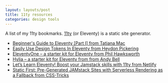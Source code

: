 ```yaml
---
layout: layouts/post
title: 11ty resources
categories: design tools
---
```


<p class="lede">A list of my 11ty bookmarks. <a href="https://www.11ty.dev/">11ty</a> (or Eleventy) is a static site generator.</p>

- [Beginner's Guide to Eleventy [Part I] from Tatiana Mac](https://tatianamac.com/posts/beginner-eleventy-tutorial-parti/)
- [Easily Use Design Tokens In Eleventy from Heydon Pickering](https://heydonworks.com/article/design-tokens-in-eleventy/)
- [EleventyOne – a starter kit for Eleventy from Phil Hawksworth](https://eleventyone.netlify.app/)
- [Hylia – a starter kit for Eleventy from from Andy Bell](https://hylia.website/)
- [Let’s Learn Eleventy! Boost your Jamstack skills with 11ty from Netlify](https://www.netlify.com/blog/2020/04/09/lets-learn-eleventy-boost-your-jamstack-skills-with-11ty/)
- [Static First: Pre-Generated JAMstack Sites with Serverless Rendering as a Fallback from CSS-Tricks](https://css-tricks.com/static-first-pre-generated-jamstack-sites-with-serverless-rendering-as-a-fallback/)
